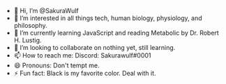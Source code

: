 - 👋 Hi, I’m @SakuraWulf
- 👀 I’m interested in all things tech, human biology, physiology, and philosophy.
- 🌱 I’m currently learning JavaScript and reading Metabolic by Dr. Robert H. Lustig.
- 💞️ I’m looking to collaborate on nothing yet, still learning.
- 📫 How to reach me: Discord: Sakurawulf#0001
- 😄 Pronouns: Don't tempt me.
- ⚡ Fun fact: Black is my favorite color. Deal with it.

<!---
SakuraWulf/SakuraWulf is a ✨ special ✨ repository because its `README.md` (this file) appears on your GitHub profile.
You can click the Preview link to take a look at your changes.
--->
